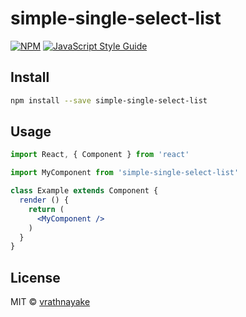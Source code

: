 # simple-single-select-list

> 

[![NPM](https://img.shields.io/npm/v/simple-single-select-list.svg)](https://www.npmjs.com/package/simple-single-select-list) [![JavaScript Style Guide](https://img.shields.io/badge/code_style-standard-brightgreen.svg)](https://standardjs.com)

## Install

```bash
npm install --save simple-single-select-list
```

## Usage

```jsx
import React, { Component } from 'react'

import MyComponent from 'simple-single-select-list'

class Example extends Component {
  render () {
    return (
      <MyComponent />
    )
  }
}
```

## License

MIT © [vrathnayake](https://github.com/vrathnayake)
